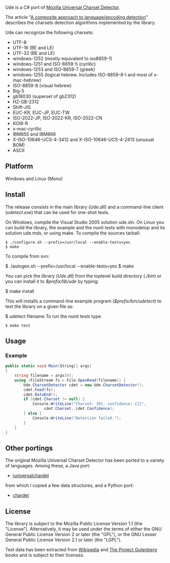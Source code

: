Ude is a C# port of [Mozilla Universal Charset Detector](http://mxr.mozilla.org/mozilla/source/extensions/universalchardet/src/).

The article "[A composite approach to language/encoding detection](http://www.mozilla.org/projects/intl/UniversalCharsetDetection.html)" describes the charsets detection algorithms implemented by the library.

Ude can recognize the following charsets:

* UTF-8
* UTF-16 (BE and LE)
* UTF-32 (BE and LE)
* windows-1252 (mostly equivalent to iso8859-1)
* windows-1251 and ISO-8859-5 (cyrillic)
* windows-1253 and ISO-8859-7 (greek)
* windows-1255 (logical hebrew. Includes ISO-8859-8-I and most of x-mac-hebrew)
* ISO-8859-8 (visual hebrew)
* Big-5
* gb18030 (superset of gb2312)
* HZ-GB-2312
* Shift-JIS
* EUC-KR, EUC-JP, EUC-TW
* ISO-2022-JP, ISO-2022-KR, ISO-2022-CN
* KOI8-R
* x-mac-cyrillic
* IBM855 and IBM866
* X-ISO-10646-UCS-4-3412 and X-ISO-10646-UCS-4-2413 (unusual BOM)
* ASCII

## Platform
Windows and Linux (Mono)

## Install
The release consists in the main library (*Ude.dll*) and a command-line client (*udetect.exe*) that can be used for one-shot tests.

On Windows, compile the Visual Studio 2005 solution ude.sln. On Linux you can build the library, the example and the nunit tests with monodelop and its solution ude.mds, or using make. To compile the sources tarball:

    $ ./configure.sh --prefix=/usr/local --enable-tests=yes
    $ make
    
To compile from svn:

   $ ./autogen.sh --prefix=/usr/local --enable-tests=yes
   $ make
   
You can pick the library (*Ude.dll*) from the toplevel build directory (*./bin*) or you can install it to *$prefix/lib/ude* by typing:

   $ make install
   
This will installs a command-line example program (*$prefix/bin/udetect*) to test the library on a given file as:

   $ udetect filename 
To run the nunit tests type:

    $ make test

## Usage
### Example

```c#
public static void Main(String[] args)
{
    string filename = args[0];
    using (FileStream fs = File.OpenRead(filename)) {
        Ude.CharsetDetector cdet = new Ude.CharsetDetector();
        cdet.Feed(fs);
        cdet.DataEnd();
        if (cdet.Charset != null) {
            Console.WriteLine("Charset: {0}, confidence: {1}", 
                 cdet.Charset, cdet.Confidence);
        } else {
            Console.WriteLine("Detection failed.");
        }
    }
}    
```

## Other portings
The original Mozilla Universal Charset Detector has been ported to a variety of languages. Among these, a Java port:

* [juniversalchardet](http://code.google.com/p/juniversalchardet/)

from which I copied a few data structures, and a Python port:

* [chardet](http://chardet.feedparser.org/)

## License

The library is subject to the Mozilla Public License Version 1.1 (the "License"). Alternatively, it may be used under the terms of either the GNU General Public License Version 2 or later (the "GPL"), or the GNU Lesser General Public License Version 2.1 or later (the "LGPL").

Test data has been extracted from [Wikipedia](http://wikipedia.org) and [The Project Gutenberg](http://www.gutenberg.org/) books and is subject to their licenses.
